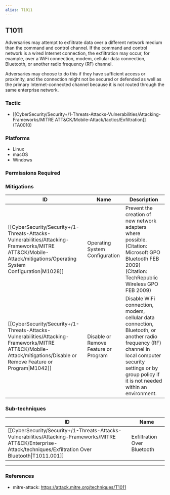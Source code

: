 ```yaml
---
alias: T1011
---
```


## T1011

Adversaries may attempt to exfiltrate data over a different network medium than the command and control channel. If the command and control network is a wired Internet connection, the exfiltration may occur, for example, over a WiFi connection, modem, cellular data connection, Bluetooth, or another radio frequency (RF) channel.

Adversaries may choose to do this if they have sufficient access or proximity, and the connection might not be secured or defended as well as the primary Internet-connected channel because it is not routed through the same enterprise network.


### Tactic
- [[CyberSecurity/Security+/1-Threats-Attacks-Vulnerabilities/Attacking-Frameworks/MITRE ATT&CK/Mobile-Attack/tactics/Exfiltration]] (TA0010)

### Platforms
- Linux
- macOS
- Windows

### Permissions Required

### Mitigations

| ID | Name | Description |
| --- | --- | --- |
| [[CyberSecurity/Security+/1-Threats-Attacks-Vulnerabilities/Attacking-Frameworks/MITRE ATT&CK/Mobile-Attack/mitigations/Operating System Configuration\|M1028]] | Operating System Configuration | Prevent the creation of new network adapters where possible.(Citation: Microsoft GPO Bluetooth FEB 2009)(Citation: TechRepublic Wireless GPO FEB 2009) |
| [[CyberSecurity/Security+/1-Threats-Attacks-Vulnerabilities/Attacking-Frameworks/MITRE ATT&CK/Mobile-Attack/mitigations/Disable or Remove Feature or Program\|M1042]] | Disable or Remove Feature or Program | Disable WiFi connection, modem, cellular data connection, Bluetooth, or another radio frequency (RF) channel in local computer security settings or by group policy if it is not needed within an environment. |

### Sub-techniques

| ID | Name |
| --- | --- |
| [[CyberSecurity/Security+/1-Threats-Attacks-Vulnerabilities/Attacking-Frameworks/MITRE ATT&CK/Enterprise-Attack/techniques/Exfiltration Over Bluetooth\|T1011.001]] | Exfiltration Over Bluetooth |


---
### References

- mitre-attack: https://attack.mitre.org/techniques/T1011
